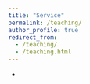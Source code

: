 ```yaml
---
title: "Service"
permalink: /teaching/
author_profile: true
redirect_from: 
  - /teaching/
  - /teaching.html
---
```


* 

